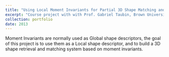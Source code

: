 ```yaml
---
title: "Using Local Moment Invariants for Partial 3D Shape Matching and Retrieval"
excerpt: "Course project with with Prof. Gabriel Taubin, Brown University. (2013)<br/><img src='/images/3d_similarity1.png'>"
collection: portfolio
date: 2013
---
```


Moment Invariants are normally used as Global shape descriptors, the goal of this project is to use them as a Local shape descriptor, and to build a 3D shape retrieval and matching system based on moment invariants.
